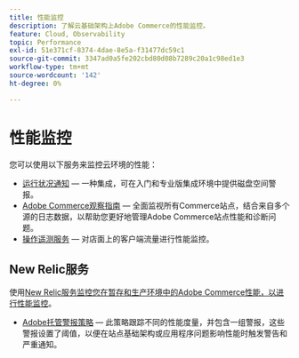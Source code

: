 ```yaml
---
title: 性能监控
description: 了解云基础架构上Adobe Commerce的性能监控。
feature: Cloud, Observability
topic: Performance
exl-id: 51e371cf-8374-4dae-8e5a-f31477dc59c1
source-git-commit: 3347ad0a5fe202cbd80d08b7289c20a1c98ed1e3
workflow-type: tm+mt
source-wordcount: '142'
ht-degree: 0%

---
```


# 性能监控

您可以使用以下服务来监控云环境的性能：

- [运行状况通知](../integrations/health-notifications.md) — 一种集成，可在入门和专业版集成环境中提供磁盘空间警报。
- [Adobe Commerce观察指南](https://experienceleague.adobe.com/zh-hans/docs/commerce-operations/tools/observation-for-adobe-commerce/intro) — 全面监视所有Commerce站点，结合来自多个源的日志数据，以帮助您更好地管理Adobe Commerce站点性能和诊断问题。
- [操作遥测服务](operational-telemetry.md) — 对店面上的客户端流量进行性能监控。

## New Relic服务

使用[New Relic服务监控您在暂存和生产环境中的Adobe Commerce性能，以进行性能监控](new-relic-service.md)。

- [Adobe托管警报策略](investigate-performance.md#monitor-performance-with-managed-alerts) — 此策略跟踪不同的性能度量，并包含一组警报，这些警报设置了阈值，以便在站点基础架构或应用程序问题影响性能时触发警告和严重通知。
